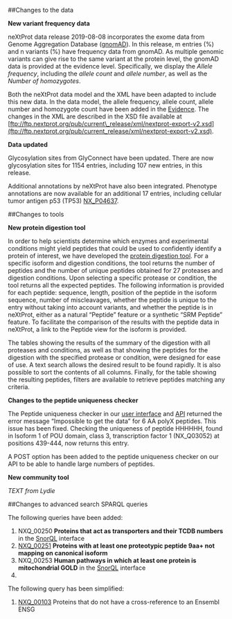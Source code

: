 ##Changes to the data

**New variant frequency data**

neXtProt data release 2019-08-08 incorporates the exome data from Genome Aggregation Database ([gnomAD]( https://gnomad.broadinstitute.org/)). In this release, m entries (%) and n variants (%) have frequency data from gnomAD. As multiple genomic variants can give rise to the same variant at the protein level, the gnomAD data is provided at the evidence level. Specifically, we display the _Allele frequency_, including the _allele count_ and _allele number_, as well as the _Number of homozygotes_.

Both the neXtProt data model and the XML have been adapted to include this new data. In the data model, the allele frequency, allele count, allele number and homozygote count have been added in the [Evidence](https://snorql.nextprot.org/help/entity/Evidence). The changes in the XML are described in the XSD file available at [ftp://ftp.nextprot.org/pub/current\_release/xml/nextprot-export-v2.xsd](ftp://ftp.nextprot.org/pub/current_release/xml/nextprot-export-v2.xsd).

**Data updated**

Glycosylation sites from GlyConnect have been updated. There are now glycosylation sites for 1154 entries, including 107 new entries, in this release.

Additional annotations by neXtProt have also been integrated. Phenotype annotations are now available for an additional 17 entries, including cellular tumor antigen p53 (TP53) [NX\_P04637](../entry/NX_P04637/phenotypes).

##Changes to tools

**New protein digestion tool**

In order to help scientists determine which enzymes and experimental conditions might yield peptides that could be used to confidently identify a protein of interest, we have developed the [protein digestion tool](../tools/protein-digestion). For a specific isoform and digestion conditions, the tool returns the number of peptides and the number of unique peptides obtained for 27 proteases and digestion conditions. Upon selecting a specific protease or condition, the tool returns all the expected peptides. The following information is provided for each peptide: sequence, length, position of the peptide in the isoform sequence, number of miscleavages, whether the peptide is unique to the entry without taking into account variants, and whether the peptide is in neXtProt, either as a natural “Peptide” feature or a synthetic “SRM Peptide” feature. To facilitate the comparison of the results with the peptide data in neXtProt, a link to the Peptide view for the isoform is provided.

The tables showing the results of the summary of the digestion with all proteases and conditions, as well as that showing the peptides for the digestion with the specified protease or condition, were designed for ease of use. A text search allows the desired result to be found rapidly. It is also possible to sort the contents of all columns. Finally, for the table showing the resulting peptides, filters are available to retrieve peptides matching any criteria.

**Changes to the peptide uniqueness checker**

The Peptide uniqueness checker in our [user interface](../tools/peptide-uniqueness-checker) and [API](https://api.nextprot.org/) returned the error message “Impossible to get the data” for 6 AA polyX peptides. This issue has been fixed.  Checking the uniqueness of peptide HHHHHH, found in Isoform 1 of POU domain, class 3, transcription factor 1 (NX_Q03052) at positions 439-444, now returns this entry.

A POST option has been added to the peptide uniqueness checker on our API to be able to handle large numbers of peptides.

**New community tool**

_TEXT from Lydie_

##Changes to advanced search SPARQL queries

The following queries have been added:

1. NXQ\_00250 **Proteins that act as transporters and their TCDB numbers** in the [SnorQL](https://snorql.nextprot.org/) interface
2. [NXQ\_00251](../proteins/search?mode=advanced&queryId=NXQ_00251) **Proteins with at least one proteotypic peptide 9aa+ not mapping on canonical isoform**
3. NXQ\_00253 **Human pathways in which at least one protein is mitochondrial GOLD** in the [SnorQL](https://snorql.nextprot.org/) interface
4. 

The following query has been simplified:

1. [NXQ\_00103](../proteins/search?mode=advanced&queryId=NXQ_00103)  Proteins that do not have a cross-reference to an Ensembl ENSG
